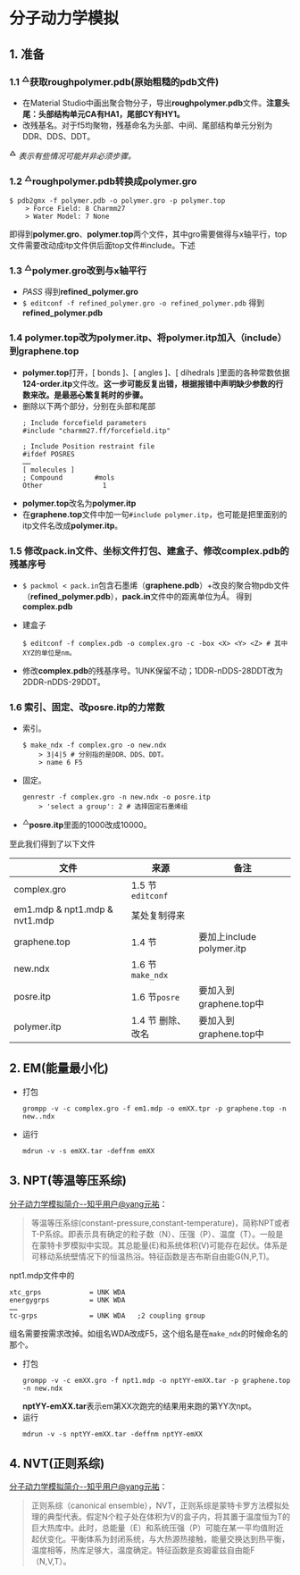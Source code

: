 # 分子动力学模拟
## 1. 准备


###  1.1 $\boldsymbol{^\triangle}$获取roughpolymer.pdb(原始粗糙的pdb文件)
- 在Material Studio中画出聚合物分子，导出**roughpolymer.pdb**文件。**注意头尾：头部结构单元CA有HA1，尾部CY有HY1。**
- 改残基名。对于f5均聚物，残基命名为头部、中间、尾部结构单元分别为DDR、DDS、DDT。
    
$\boldsymbol{^\triangle}$ *表示有些情况可能并非必须步骤。*

###  1.2 $\boldsymbol{^\triangle}$roughpolymer.pdb转换成polymer.gro
```shell
$ pdb2gmx -f polymer.pdb -o polymer.gro -p polymer.top
    > Force Field: 8 Charmm27
    > Water Model: 7 None
```
即得到**polymer.gro**、**polymer.top**两个文件，其中gro需要做得与x轴平行，top文件需要改动成itp文件供后面top文件#include。下述


### 1.3 $\boldsymbol{^\triangle}$polymer.gro改到与x轴平行
- *PASS*
得到**refined_polymer.gro**
- `$ editconf -f refined_polymer.gro -o refined_polymer.pdb`
得到**refined_polymer.pdb**

### 1.4 polymer.top改为polymer.itp、将polymer.itp加入（include）到graphene.top
- **polymer.top**打开，[ bonds ]、[ angles ]、[ dihedrals ]里面的各种常数依据**124-order.itp**文件改。**这一步可能反复出错，根据报错中声明缺少参数的行数来改。是最~~恶心~~繁复耗时的步骤。**
- 删除以下两个部分，分别在头部和尾部
    ```
    ; Include forcefield parameters
    #include "charmm27.ff/forcefield.itp"
    ```
    ```
    ; Include Position restraint file
    #ifdef POSRES
    ……
    [ molecules ]
    ; Compound        #mols
    Other               1
    ```
- **polymer.top**改名为**polymer.itp**
- 在**graphene.top**文件中加一句`#include polymer.itp`，也可能是把里面别的itp文件名改成**polymer.itp**。


### 1.5 修改pack.in文件、坐标文件打包、建盒子、修改complex.pdb的残基序号
- `$ packmol < pack.in`包含石墨烯（**graphene.pdb**）+改良的聚合物pdb文件   （**refined_polymer.pdb**），**pack.in**文件中的距离单位为$\mathring{A}$。
    得到**complex.pdb**


 
- 建盒子
    ```shell
    $ editconf -f complex.pdb -o complex.gro -c -box <X> <Y> <Z> # 其中XYZ的单位是nm。
    ```
    
- 修改**complex.pdb**的残基序号。1UNK保留不动；1DDR-nDDS-28DDT改为2DDR-nDDS-29DDT。


### 1.6 索引、固定、改posre.itp的力常数
- 索引。 
    ```shell
    $ make_ndx -f complex.gro -o new.ndx
        > 3|4|5 # 分别指的是DDR、DDS、DDT。
        > name 6 F5
    ```
- 固定。
    ```shell
    genrestr -f complex.gro -n new.ndx -o posre.itp
        > 'select a group': 2 # 选择固定石墨烯组 
    ```
- $^\triangle$**posre.itp**里面的1000改成10000。

至此我们得到了以下文件

|   文件    |   来源    |   备注    |
| - | - | - |
|   complex.gro  |  1.5 节 `editconf`
|   em1.mdp & npt1.mdp & nvt1.mdp   |   某处复制得来
|   graphene.top    |   1.4 节  |   要加上include polymer.itp
|   new.ndx   |     1.6 节 `make_ndx`   |
|   posre.itp   |   1.6 节`posre`   |   要加入到graphene.top中
|   polymer.itp |   1.4 节 删除、改名   |   要加入到graphene.top中

## 2. EM(能量最小化)
- 打包
    ```shell
    grompp -v -c complex.gro -f em1.mdp -o emXX.tpr -p graphene.top -n new..ndx
    ```
- 运行
    ```shell
    mdrun -v -s emXX.tar -deffnm emXX
    ```


## 3. NPT(等温等压系综)

[分子动力学模拟简介--知乎用户@yang元祐](https://zhuanlan.zhihu.com/p/26103312)：
> 等温等压系综(constant-pressure,constant-temperature)，简称NPT或者T-P系综。即表示具有确定的粒子数（N）、压强（P）、温度（T）。一般是在蒙特卡罗模拟中实现。其总能量(E)和系统体积(V)可能存在起伏。体系是可移动系统壁情况下的恒温热浴。特征函数是吉布斯自由能G(N,P,T)。

npt1.mdp文件中的
```
xtc_grps            = UNK WDA
energygrps          = UNK WDA
……
tc-grps             = UNK WDA   ;2 coupling group
```

组名需要按需求改掉。如组名WDA改成F5，这个组名是在`make_ndx`的时候命名的那个。
- 打包
    ```shell
    grompp -v -c emXX.gro -f npt1.mdp -o nptYY-emXX.tar -p graphene.top -n new.ndx 
    ```
  **nptYY-emXX.tar**表示em第XX次跑完的结果用来跑的第YY次npt。
- 运行 
    ```shell
    mdrun -v -s nptYY-emXX.tar -deffnm nptYY-emXX
    ```

## 4. NVT(正则系综)
[分子动力学模拟简介--知乎用户@yang元祐](https://zhuanlan.zhihu.com/p/26103312)：
>  正则系综（canonical ensemble），NVT，正则系综是蒙特卡罗方法模拟处理的典型代表。假定N个粒子处在体积为V的盒子内，将其置于温度恒为T的巨大热库中。此时，总能量（E）和系统压强（P）可能在某一平均值附近起伏变化。平衡体系为封闭系统，与大热源热接触，能量交换达到热平衡，温度相等，热库足够大，温度确定。特征函数是亥姆霍兹自由能F（N,V,T）。